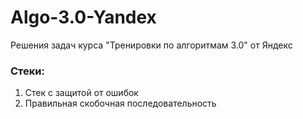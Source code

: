 # Algo-3.0-Yandex
Решения задач курса "Тренировки по алгоритмам 3.0" от Яндекс
### Стеки:
1.  Стек с защитой от ошибок
2.  Правильная скобочная последовательность
